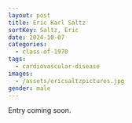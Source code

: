 ```yaml
---
layout: post
title: Eric Karl Saltz
sortKey: Saltz, Eric
date: 2024-10-07
categories:
  - class-of-1970
tags:
  - cardiovascular-disease
images:
  - /assets/ericsaltzpictures.jpg
gender: male
---
```

E﻿ntry coming soon.